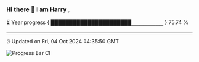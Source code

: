 ### Hi there 👋 I am Harry , 

⏳ Year progress { ██████████████████████▁▁▁▁▁▁▁▁ } 75.74 %

---

⏰ Updated on Fri, 04 Oct 2024 04:35:50 GMT

![Progress Bar CI](https://github.com/duykhang68/duykhang68/workflows/Progress%20Bar%20CI/badge.svg)
